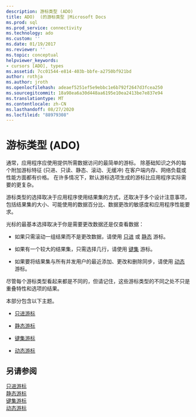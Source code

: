 ```yaml
---
description: 游标类型 (ADO)
title: ADO)  (的游标类型 |Microsoft Docs
ms.prod: sql
ms.prod_service: connectivity
ms.technology: ado
ms.custom: ''
ms.date: 01/19/2017
ms.reviewer: ''
ms.topic: conceptual
helpviewer_keywords:
- cursors [ADO], types
ms.assetid: 7cc01544-e814-403b-bbfe-a2750bf921bd
author: rothja
ms.author: jroth
ms.openlocfilehash: adeaef5251ef5e9ebbc1e6b792f2647d3fcea250
ms.sourcegitcommit: 18a98ea6a30d448aa6195e10ea2413be7e837e94
ms.translationtype: MT
ms.contentlocale: zh-CN
ms.lasthandoff: 08/27/2020
ms.locfileid: "88979308"
---
```

# <a name="types-of-cursors-ado"></a>游标类型 (ADO)
通常，应用程序应使用提供所需数据访问的最简单的游标。 除基础知识之外的每个附加游标特征 (只进、只读、静态、滚动、无缓冲) 在客户端内存、网络负载或性能方面都有价格。 在许多情况下，默认游标选项生成的游标比应用程序实际需要的更复杂。  
  
 游标类型的选择取决于应用程序使用结果集的方式，还取决于多个设计注意事项，包括结果集的大小、可能使用的数据百分比、数据更改的敏感度和应用程序性能要求。  
  
 光标的最基本选择取决于你是需要更改数据还是仅查看数据：  
  
-   如果只需滚动一组结果而不是更改数据，请使用 [只进](../../../ado/guide/data/forward-only-cursors.md) 或 [静态](../../../ado/guide/data/static-cursors.md) 游标。  
  
-   如果有一个较大的结果集，只需选择几行，请使用 [键集](../../../ado/guide/data/keyset-cursors.md) 游标。  
  
-   如果要将结果集与所有并发用户的最近添加、更改和删除同步，请使用 [动态](../../../ado/guide/data/dynamic-cursors.md) 游标。  
  
 尽管每个游标类型看起来都是不同的，但请记住，这些游标类型的不同之处不只是重叠特性和选项的结果。  
  
 本部分包含以下主题。  
  
-   [只进游标](../../../ado/guide/data/forward-only-cursors.md)  
  
-   [静态游标](../../../ado/guide/data/static-cursors.md)  
  
-   [键集游标](../../../ado/guide/data/keyset-cursors.md)  
  
-   [动态游标](../../../ado/guide/data/dynamic-cursors.md)  
  
## <a name="see-also"></a>另请参阅  
 [只进游标](../../../ado/guide/data/forward-only-cursors.md)   
 [静态游标](../../../ado/guide/data/static-cursors.md)   
 [键集游标](../../../ado/guide/data/keyset-cursors.md)   
 [动态游标](../../../ado/guide/data/dynamic-cursors.md)
